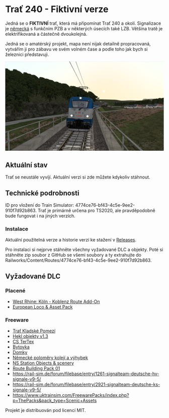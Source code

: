 # Trať 240 - Fiktivní verze

Jedná se o **FIKTIVNÍ** trať, která má připomínat Trať 240 a okolí. Signalizace je [německá](https://en.wikipedia.org/wiki/German_railway_signalling) s funkčním PZB a v některých úsecích také LZB. Většina tratě je elektrifikovaná a částečně dvoukolejná.

Jedná se o amatérský projekt, mapa není nijak detailně propracovaná, vytvářím ji pro zábavu ve svém volném čase a podle toho jak bych si železnici představuji.

![alt text](https://raw.githubusercontent.com/MasterPK/Trat-240/master/screenshot.png)

## Aktuální stav

Trať se neustále vyvíjí. Aktuální verzi si zde můžete kdykoliv stáhnout.

## Technické podrobnosti

ID pro vložení do Train Simulator: 4774ce76-bf43-4c5e-9ee2-910f7d92b863.
Trať je primárně určena pro TS2020, ale pravděpodobně bude fungovat i na jiných verzích.

### Instalace

Aktuální použitelná verze a historie verzí ke stažení v [Releases](https://github.com/MasterPK/Trat-240/releases).

Pro instalaci si nejprve stáhněte všechny vyžadované DLC a objekty. Poté si stáhněte zip soubor z GitHub se všemi soubory a ty extrahujte do Railworks/Content/Routes/4774ce76-bf43-4c5e-9ee2-910f7d92b863.

## Vyžadované DLC

### Placené
- [West Rhine: Köln - Koblenz Route Add-On]( https://store.steampowered.com/app/277739/Train_Simulator_West_Rhine_Kln__Koblenz_Route_AddOn/)
- [European Loco & Asset Pack]( https://store.steampowered.com/app/208300/Train_Simulator_European_Loco__Asset_Pack/?l=czech)

### Freeware

- [Trať Kladské Pomezí](https://railsimulator.simtrains.eu/viewtopic.php?t=1578)
- [Hekl objekty v1.3](http://modely-msts.cz/RW/HeklObjekty.rar)
- [CS TerTex](http://modely-msts.cz/RW/CS_TerTex.rar)
- [Bytovka](http://modely-msts.cz/RW/bytovka.rar)
- [Domky](http://modely-msts.cz/RW/domy.rar)
- [Německé poloměry kolejí a výhybek](https://rail-sim.de/forum/wsif/index.php/Entry/2881-Deutsche-Gleis-und-Weichenradien/)
- [NS Station Objects & scenery](https://www.christrains.com/en/ts_scenery.html)
- [Route Building Pack 01](https://www.dpsimulation.org.uk/scenery.html)
- https://rail-sim.de/forum/filebase/entry/1261-signalteam-deutsche-hv-signale-v9-5/
- https://rail-sim.de/forum/filebase/entry/2921-signalteam-deutsche-ks-signale-v9-5/
- https://www.uktrainsim.com/FreewarePacks/index.php?p=ThePacks&pack_type=Scenic+Assets


Projekt je distribuován pod licencí MIT.
